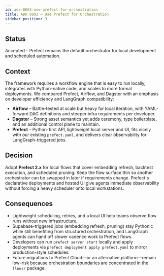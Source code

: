 ```yaml
---
id: adr-0003-use-prefect-for-orchestration
title: ADR 0003 – Use Prefect for Orchestration
sidebar_position: 3
---
```


## Status

Accepted – Prefect remains the default orchestrator for local development and scheduled automation.

## Context

The framework requires a workflow engine that is easy to run locally, integrates with Python-native code, and scales to more
formal deployments. We compared Prefect, Airflow, and Dagster with an emphasis on developer efficiency and LangGraph
compatibility:

- **Airflow** – Battle-tested at scale but heavy for local iteration, with YAML-forward DAG definitions and steeper infra
  requirements per developer.
- **Dagster** – Strong asset semantics yet adds ceremony, type boilerplate, and an additional control plane to maintain.
- **Prefect** – Python-first API, lightweight local server and UI, fits nicely with our existing `prefect.yaml`, and delivers
  clear observability for LangGraph-triggered jobs.

## Decision

Adopt **Prefect 2.x** for local flows that cover embedding refresh, backtest execution, and scheduled pruning. Keep the flow
surface thin so another orchestrator can be swapped in later if requirements change. Prefect's declarative deployments and
hosted UI give agents immediate observability without forcing a heavy scheduler onto local workstations.

## Consequences

- Lightweight scheduling, retries, and a local UI help teams observe flow runs without new infrastructure.
- Supabase-triggered jobs (embedding refresh, pruning) stay Pythonic while still benefiting from structured orchestration, and
  LangGraph agents can hand off slower cadence work to Prefect flows.
- Developers can run `prefect server start` locally and apply deployments via `prefect deployment apply prefect.yaml` to mirror
  production-style schedules.
- Future migrations to Prefect Cloud—or an alternative platform—remain low-risk because orchestration boundaries are
  concentrated in the `flows/` package.
